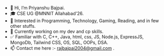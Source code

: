 - 👋 Hi, I’m Priyanshu Bajpai.
- 🎓 CSE UG @MNNIT Allahabad'26.
- 👀 Interested in Programming, Technology, Gaming, Reading, and in few other stuffs.
- 🌱 Currently working on my dev and cp skills.
- ✅ Familiar with C, C++, Java, html, css, JS, Node.js, ExpressJS, MongoDb, Tailwind CSS, OS, SQL, OOPs, DSA.
- 📫 Contact me here :- rajbajpai2004@gmail.com .

<!---
Tiger-raj/Tiger-raj is a ✨ special ✨ repository because its `README.md` (this file) appears on your GitHub profile.
You can click the Preview link to take a look at your changes.
--->
